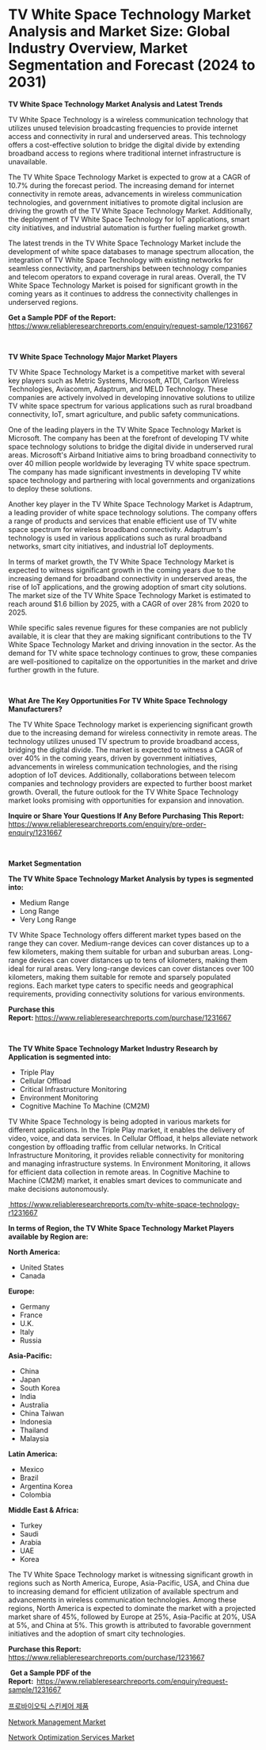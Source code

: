 <p><h1>TV White Space Technology Market Analysis and Market Size: Global Industry Overview, Market Segmentation and Forecast (2024 to 2031)</h1></p><p><strong>TV White Space Technology Market Analysis and Latest Trends</strong></p>
<p><p>TV White Space Technology is a wireless communication technology that utilizes unused television broadcasting frequencies to provide internet access and connectivity in rural and underserved areas. This technology offers a cost-effective solution to bridge the digital divide by extending broadband access to regions where traditional internet infrastructure is unavailable.</p><p>The TV White Space Technology Market is expected to grow at a CAGR of 10.7% during the forecast period. The increasing demand for internet connectivity in remote areas, advancements in wireless communication technologies, and government initiatives to promote digital inclusion are driving the growth of the TV White Space Technology Market. Additionally, the deployment of TV White Space Technology for IoT applications, smart city initiatives, and industrial automation is further fueling market growth.</p><p>The latest trends in the TV White Space Technology Market include the development of white space databases to manage spectrum allocation, the integration of TV White Space Technology with existing networks for seamless connectivity, and partnerships between technology companies and telecom operators to expand coverage in rural areas. Overall, the TV White Space Technology Market is poised for significant growth in the coming years as it continues to address the connectivity challenges in underserved regions.</p></p>
<p><strong>Get a Sample PDF of the Report:&nbsp;</strong> <a href="https://www.reliableresearchreports.com/enquiry/request-sample/1231667">https://www.reliableresearchreports.com/enquiry/request-sample/1231667</a></p>
<p>&nbsp;</p>
<p><strong>TV White Space Technology Major Market Players</strong></p>
<p><p>TV White Space Technology Market is a competitive market with several key players such as Metric Systems, Microsoft, ATDI, Carlson Wireless Technologies, Aviacomm, Adaptrum, and MELD Technology. These companies are actively involved in developing innovative solutions to utilize TV white space spectrum for various applications such as rural broadband connectivity, IoT, smart agriculture, and public safety communications.</p><p>One of the leading players in the TV White Space Technology Market is Microsoft. The company has been at the forefront of developing TV white space technology solutions to bridge the digital divide in underserved rural areas. Microsoft's Airband Initiative aims to bring broadband connectivity to over 40 million people worldwide by leveraging TV white space spectrum. The company has made significant investments in developing TV white space technology and partnering with local governments and organizations to deploy these solutions.</p><p>Another key player in the TV White Space Technology Market is Adaptrum, a leading provider of white space technology solutions. The company offers a range of products and services that enable efficient use of TV white space spectrum for wireless broadband connectivity. Adaptrum's technology is used in various applications such as rural broadband networks, smart city initiatives, and industrial IoT deployments.</p><p>In terms of market growth, the TV White Space Technology Market is expected to witness significant growth in the coming years due to the increasing demand for broadband connectivity in underserved areas, the rise of IoT applications, and the growing adoption of smart city solutions. The market size of the TV White Space Technology Market is estimated to reach around $1.6 billion by 2025, with a CAGR of over 28% from 2020 to 2025.</p><p>While specific sales revenue figures for these companies are not publicly available, it is clear that they are making significant contributions to the TV White Space Technology Market and driving innovation in the sector. As the demand for TV white space technology continues to grow, these companies are well-positioned to capitalize on the opportunities in the market and drive further growth in the future.</p></p>
<p>&nbsp;</p>
<p><strong>What Are The Key Opportunities For TV White Space Technology Manufacturers?</strong></p>
<p><p>The TV White Space Technology market is experiencing significant growth due to the increasing demand for wireless connectivity in remote areas. The technology utilizes unused TV spectrum to provide broadband access, bridging the digital divide. The market is expected to witness a CAGR of over 40% in the coming years, driven by government initiatives, advancements in wireless communication technologies, and the rising adoption of IoT devices. Additionally, collaborations between telecom companies and technology providers are expected to further boost market growth. Overall, the future outlook for the TV White Space Technology market looks promising with opportunities for expansion and innovation.</p></p>
<p><strong>Inquire or Share Your Questions If Any Before Purchasing This Report:</strong> <a href="https://www.reliableresearchreports.com/enquiry/pre-order-enquiry/1231667">https://www.reliableresearchreports.com/enquiry/pre-order-enquiry/1231667</a></p>
<p>&nbsp;</p>
<p><strong>Market Segmentation</strong></p>
<p><strong>The TV White Space Technology Market Analysis by types is segmented into:</strong></p>
<p><ul><li>Medium Range</li><li>Long Range</li><li>Very Long Range</li></ul></p>
<p><p>TV White Space Technology offers different market types based on the range they can cover. Medium-range devices can cover distances up to a few kilometers, making them suitable for urban and suburban areas. Long-range devices can cover distances up to tens of kilometers, making them ideal for rural areas. Very long-range devices can cover distances over 100 kilometers, making them suitable for remote and sparsely populated regions. Each market type caters to specific needs and geographical requirements, providing connectivity solutions for various environments.</p></p>
<p><strong>Purchase this Report:&nbsp;</strong><a href="https://www.reliableresearchreports.com/purchase/1231667">https://www.reliableresearchreports.com/purchase/1231667</a></p>
<p>&nbsp;</p>
<p><strong>The TV White Space Technology Market Industry Research by Application is segmented into:</strong></p>
<p><ul><li>Triple Play</li><li>Cellular Offload</li><li>Critical Infrastructure Monitoring</li><li>Environment Monitoring</li><li>Cognitive Machine To Machine (CM2M)</li></ul></p>
<p><p>TV White Space Technology is being adopted in various markets for different applications. In the Triple Play market, it enables the delivery of video, voice, and data services. In Cellular Offload, it helps alleviate network congestion by offloading traffic from cellular networks. In Critical Infrastructure Monitoring, it provides reliable connectivity for monitoring and managing infrastructure systems. In Environment Monitoring, it allows for efficient data collection in remote areas. In Cognitive Machine to Machine (CM2M) market, it enables smart devices to communicate and make decisions autonomously.</p></p>
<p><a href="https://www.reliableresearchreports.com/tv-white-space-technology-r1231667">&nbsp;https://www.reliableresearchreports.com/tv-white-space-technology-r1231667</a></p>
<p><strong>In terms of Region, the TV White Space Technology Market Players available by Region are:</strong></p>
<p>
    <p> <strong> North America: </strong>
        <ul>
            <li>United States</li>
            <li>Canada</li>
        </ul>
        </p> 
    <p> <strong> Europe: </strong>
        <ul>
            <li>Germany</li>
            <li>France</li>
            <li>U.K.</li>
            <li>Italy</li>
            <li>Russia</li>
        </ul>
        </p> 
    <p> <strong> Asia-Pacific: </strong>
        <ul>
            <li>China</li>
            <li>Japan</li>
            <li>South Korea</li>
            <li>India</li>
            <li>Australia</li>
            <li>China Taiwan</li>
            <li>Indonesia</li>
            <li>Thailand</li>
            <li>Malaysia</li>
        </ul>
        </p> 
    <p> <strong> Latin America: </strong>
        <ul>
            <li>Mexico</li>
            <li>Brazil</li>
            <li>Argentina Korea</li>
            <li>Colombia</li>
        </ul>
        </p> 
    <p> <strong> Middle East & Africa: </strong>
        <ul>
            <li>Turkey</li>
            <li>Saudi</li>
            <li>Arabia</li>
            <li>UAE</li>
            <li>Korea</li>
        </ul>
    </p>
    </p>
<p><p>The TV White Space Technology market is witnessing significant growth in regions such as North America, Europe, Asia-Pacific, USA, and China due to increasing demand for efficient utilization of available spectrum and advancements in wireless communication technologies. Among these regions, North America is expected to dominate the market with a projected market share of 45%, followed by Europe at 25%, Asia-Pacific at 20%, USA at 5%, and China at 5%. This growth is attributed to favorable government initiatives and the adoption of smart city technologies.</p></p>
<p><strong>Purchase this Report: </strong><a href="https://www.reliableresearchreports.com/purchase/1231667">https://www.reliableresearchreports.com/purchase/1231667</a></p>
<p>&nbsp;<strong>Get a Sample PDF of the Report:&nbsp;&nbsp;</strong><a href="https://www.reliableresearchreports.com/enquiry/request-sample/1231667">https://www.reliableresearchreports.com/enquiry/request-sample/1231667</a></p>
<p><strong></strong></p>
<p><p><a href="https://github.com/JonHarrtis67676y/Market-Research-Report-List-1/blob/main/747665618696.md">프로바이오틱 스킨케어 제품</a></p><p><a href="https://github.com/bobicer/Market-Research-Report-List-2/blob/main/network-management-market.md">Network Management Market</a></p><p><a href="https://github.com/timeliteaut/Market-Research-Report-List-2/blob/main/network-optimization-services-market.md">Network Optimization Services Market</a></p></p>